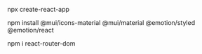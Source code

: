 npx create-react-app

npm install @mui/icons-material @mui/material @emotion/styled @emotion/react

npm i react-router-dom
